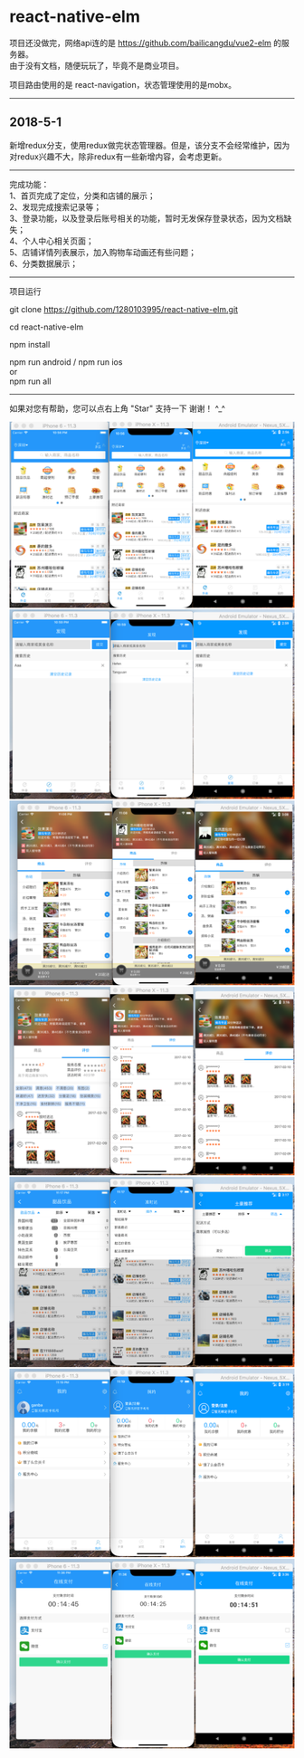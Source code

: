 # react-native-elm


项目还没做完，网络api连的是 https://github.com/bailicangdu/vue2-elm 的服务器。<br>
由于没有文档，随便玩玩了，毕竟不是商业项目。

项目路由使用的是 react-navigation，状态管理使用的是mobx。

--------------

2018-5-1
----
新增redux分支，使用redux做完状态管理器。但是，该分支不会经常维护，因为对redux兴趣不大，除非redux有一些新增内容，会考虑更新。<br>


--------------

完成功能：<br>
 1、首页完成了定位，分类和店铺的展示；<br>
 2、发现完成搜索记录等；<br>
 3、登录功能，以及登录后账号相关的功能，暂时无发保存登录状态，因为文档缺失；<br>
 4、个人中心相关页面；<br>
 5、店铺详情列表展示，加入购物车动画还有些问题；<br>
 6、分类数据展示；<br>

---------------

项目运行
 
 git clone https://github.com/1280103995/react-native-elm.git

 cd react-native-elm

 npm install

 npm run android / npm run ios<br>
 or<br>
 npm run all

-----------------

如果对您有帮助，您可以点右上角 "Star" 支持一下 谢谢！ ^_^


![image](https://github.com/1280103995/react-native-elm/blob/master/screenshot/1%E9%A6%96%E9%A1%B5.png)
![image](https://github.com/1280103995/react-native-elm/blob/master/screenshot/2%E5%8F%91%E7%8E%B0.png)
![image](https://github.com/1280103995/react-native-elm/blob/master/screenshot/3-1%E5%BA%97%E9%93%BA%E8%AF%A6%E6%83%85.png)
![image](https://github.com/1280103995/react-native-elm/blob/master/screenshot/3-2%E5%BA%97%E9%93%BA%E8%AF%84%E8%AE%BA.png)
![image](https://github.com/1280103995/react-native-elm/blob/master/screenshot/4%E5%88%86%E7%B1%BB.png)
![image](https://github.com/1280103995/react-native-elm/blob/master/screenshot/5%E4%B8%AA%E4%BA%BA%E4%B8%AD%E5%BF%83.png)
![image](https://github.com/1280103995/react-native-elm/blob/master/screenshot/6%E6%94%AF%E4%BB%98%E9%A1%B5%E9%9D%A2.png)



